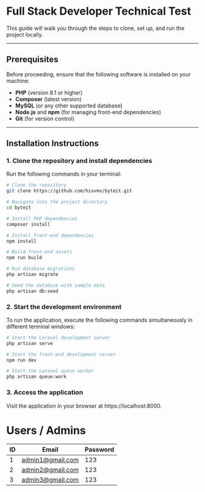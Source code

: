 # Full Stack Developer Technical Test

This guide will walk you through the steps to clone, set up, and run the project locally.

---

## Prerequisites

Before proceeding, ensure that the following software is installed on your machine:

- **PHP** (version 8.1 or higher)
- **Composer** (latest version)
- **MySQL** (or any other supported database)
- **Node.js** and **npm** (for managing front-end dependencies)
- **Git** (for version control)

---

## Installation Instructions

### 1. Clone the repository and install dependencies

Run the following commands in your terminal:

```bash
# Clone the repository
git clone https://github.com/hixvmx/byteit.git

# Navigate into the project directory
cd byteit

# Install PHP dependencies
composer install

# Install front-end dependencies
npm install

# Build front-end assets
npm run build

# Run database migrations
php artisan migrate

# Seed the database with sample data
php artisan db:seed
```

### 2. Start the development environment

To run the application, execute the following commands simultaneously in different terminal windows:

```bash
# Start the Laravel development server
php artisan serve

# Start the front-end development server
npm run dev

# Start the Laravel queue worker
php artisan queue:work
```

### 3. Access the application
Visit the application in your browser at https://localhost:8000.



# Users / Admins

| ID | Email | Password |
| ------ | ------ | ------ |
| 1 | admin1@gmail.com | 123 |
| 2 | admin2@gmail.com | 123 |
| 3 | admin3@gmail.com | 123 |